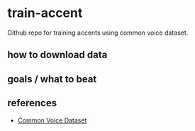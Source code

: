 # train-accent
Github repo for training accents using common voice dataset. 

## how to download data

## goals / what to beat 

## references 
* [Common Voice Dataset](https://www.kaggle.com/mozillaorg/common-voice)
